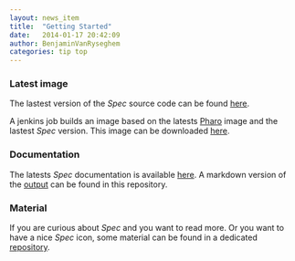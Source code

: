 ```yaml
---
layout: news_item
title:  "Getting Started"
date:   2014-01-17 20:42:09
author: BenjaminVanRyseghem
categories: tip top
---
```


### Latest image
The lastest version of the *Spec* source code can be found [here](https://github.com/SpecForPharo/spec).

A jenkins job builds an image based on the latests [Pharo](http://www.pharo-project.org/home) image and the lastest *Spec* version.
This image can be downloaded [here](http://ezial.dyndns.org:9095/view/My%20branches/job/Spec/lastSuccessfulBuild/artifact/Spec.zip).

### Documentation
The latests *Spec* documentation is available [here](https://github.com/SpecForPharo/documentation). A markdown version of the [output](https://github.com/SpecForPharo/documentation/blob/master/output/book.md) can be found in this repository.

### Material

If you are curious about *Spec* and you want to read more. Or you want to have a nice *Spec* icon, some material can be found in a dedicated [repository](https://github.com/SpecForPharo/material).